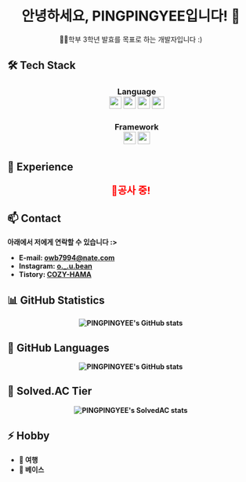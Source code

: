 <h1 align="center">안녕하세요, PINGPINGYEE입니다! 👋</h1>

<p align="center">🧑‍💻학부 3학년 발효를 목표로 하는 개발자입니다 :)</p>

<h2>🛠 Tech Stack</h2>
<ul>
  <h3 align="center"><strong>
    Language
    <br><img src="https://img.shields.io/badge/Javascript-yellow?style=flat&logo=JavaScript&logoColor=white" height="25"/>
    <img src="https://img.shields.io/badge/C%20Language-lightgray?style=flat&logo=C&logoColor=white" height="25"/>
    <img src="https://img.shields.io/badge/Python-3776AB?style=flat&logo=python&logoColor=white" height="25"/>
    <img src="https://img.shields.io/badge/Java-007396?style=flat&logo=Java&logoColor=white" height="25"/>
    </h3>
  <h3 align="center" height="20"><strong>Framework
  <br><img src="https://img.shields.io/badge/React-turquoise?style=flat&logo=React&logoColor=white" height="25"/>
  <img src="https://img.shields.io/badge/Android%20Studio-3DDC84?style=flat&logo=androidstudio&logoColor=white" height="25"/>
  </h3>
</ul>




<h2>💼 Experience</h2>
<p align=center style="color:red; font-size:20px;">🚧공사 중!</p>


<h2>📫 Contact</h2>
<p>아래에서 저에게 연락할 수 있습니다 :></p>
<ul>
  <li><strong>E-mail:</strong> <a href="mailto:owb7994@nate.com">owb7994@nate.com</a></li>
  <li><strong>Instagram:</strong> <a href="https://www.instagram.com/o._.u.bean/">o._.u.bean</a></li>
  <li><strong>Tistory:</strong> <a href="https://cozyhama.tistory.com/">COZY-HAMA</a></li>
</ul>

<h2>📊 GitHub Statistics</h2>
<p align="center">
  <img src="https://github-readme-stats.vercel.app/api?username=PINGPINGYEE&show_icons=true&theme=radical" alt="PINGPINGYEE's GitHub stats">
</p>

<h2>🌟 GitHub Languages</h2>
<p align="center">
  <img src="https://github-readme-stats.vercel.app/api/top-langs/?username=PINGPINGYEE&layout=compact" alt="PINGPINGYEE's GitHub stats">
</p>

<h2>🏅 Solved.AC Tier</h2>
<p align="center">
  <img src="http://mazassumnida.wtf/api/pastel/generate_badge?boj=owb0527" alt="PINGPINGYEE's SolvedAC stats">
</p>


<h2>⚡ Hobby</h2>
<ul>
  <li>🧭 여행</li>
  <li>🎸 베이스</li>
</ul>
